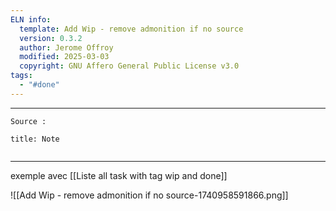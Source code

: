 ```yaml
---
ELN info:
  template: Add Wip - remove admonition if no source
  version: 0.3.2
  author: Jerome Offroy
  modified: 2025-03-03
  copyright: GNU Affero General Public License v3.0
tags:
  - "#done"
---
```


---

 
````ad-tip
Source : 

````

````ad-note
title: Note
 

````

---
exemple avec [[Liste all task with tag wip and done]]

![[Add Wip - remove admonition if no source-1740958591866.png]]